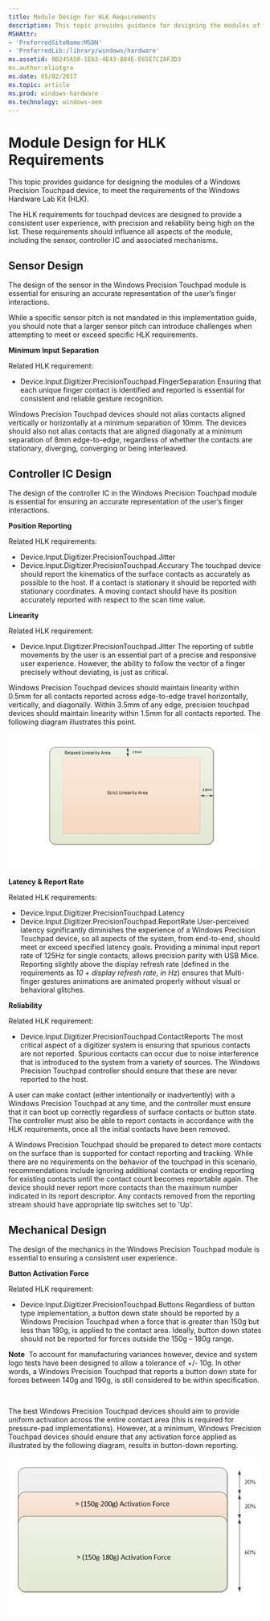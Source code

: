 ```yaml
---
title: Module Design for HLK Requirements
description: This topic provides guidance for designing the modules of a Windows Precision Touchpad device, to meet the requirements of the Windows Hardware Lab Kit (HLK).
MSHAttr:
- 'PreferredSiteName:MSDN'
- 'PreferredLib:/library/windows/hardware'
ms.assetid: 0B245A50-1E63-4E43-884E-E65E7C2AF3D3
ms.author:eliotgra
ms.date: 05/02/2017
ms.topic: article
ms.prod: windows-hardware
ms.technology: windows-oem
---
```


# Module Design for HLK Requirements


This topic provides guidance for designing the modules of a Windows Precision Touchpad device, to meet the requirements of the Windows Hardware Lab Kit (HLK).

The HLK requirements for touchpad devices are designed to provide a consistent user experience, with precision and reliability being high on the list. These requirements should influence all aspects of the module, including the sensor, controller IC and associated mechanisms.

## Sensor Design


The design of the sensor in the Windows Precision Touchpad module is essential for ensuring an accurate representation of the user’s finger interactions.

While a specific sensor pitch is not mandated in this implementation guide, you should note that a larger sensor pitch can introduce challenges when attempting to meet or exceed specific HLK requirements.

**Minimum Input Separation**

Related HLK requirement:

- Device.Input.Digitizer.PrecisionTouchpad.FingerSeparation
Ensuring that each unique finger contact is identified and reported is essential for consistent and reliable gesture recognition.

Windows Precision Touchpad devices should not alias contacts aligned vertically or horizontally at a minimum separation of 10mm. The devices should also not alias contacts that are aligned diagonally at a minimum separation of 8mm edge-to-edge, regardless of whether the contacts are stationary, diverging, converging or being interleaved.

## Controller IC Design


The design of the controller IC in the Windows Precision Touchpad module is essential for ensuring an accurate representation of the user’s finger interactions.

**Position Reporting**

Related HLK requirements:

- Device.Input.Digitizer.PrecisionTouchpad.Jitter
- Device.Input.Digitizer.PrecisionTouchpad.Accurary
The touchpad device should report the kinematics of the surface contacts as accurately as possible to the host. If a contact is stationary it should be reported with stationary coordinates. A moving contact should have its position accurately reported with respect to the scan time value.

**Linearity**

Related HLK requirement:

- Device.Input.Digitizer.PrecisionTouchpad.Jitter
The reporting of subtle movements by the user is an essential part of a precise and responsive user experience. However, the ability to follow the vector of a finger precisely without deviating, is just as critical.

Windows Precision Touchpad devices should maintain linearity within 0.5mm for all contacts reported across edge-to-edge travel horizontally, vertically, and diagonally. Within 3.5mm of any edge, precision touchpad devices should maintain linearity within 1.5mm for all contacts reported. The following diagram illustrates this point.

![diagram showing the areas on a windows precision touchpad device, where linearity is strictly enforced, and areas where linearity enforcement is relaxed.](../images/precision-img-lineararea.png)

**Latency & Report Rate**

Related HLK requirements:

- Device.Input.Digitizer.PrecisionTouchpad.Latency
- Device.Input.Digitizer.PrecisionTouchpad.ReportRate
User-perceived latency significantly diminishes the experience of a Windows Precision Touchpad device, so all aspects of the system, from end-to-end, should meet or exceed specified latency goals. Providing a minimal input report rate of 125Hz for single contacts, allows precision parity with USB Mice. Reporting slightly above the display refresh rate (defined in the requirements as *10 + display refresh rate, in Hz*) ensures that Multi-finger gestures animations are animated properly without visual or behavioral glitches.

**Reliability**

Related HLK requirement:

- Device.Input.Digitizer.PrecisionTouchpad.ContactReports
The most critical aspect of a digitizer system is ensuring that spurious contacts are not reported. Spurious contacts can occur due to noise interference that is introduced to the system from a variety of sources. The Windows Precision Touchpad controller should ensure that these are never reported to the host.

A user can make contact (either intentionally or inadvertently) with a Windows Precision Touchpad at any time, and the controller must ensure that it can boot up correctly regardless of surface contacts or button state. The controller must also be able to report contacts in accordance with the HLK requirements, once all the initial contacts have been removed.

A Windows Precision Touchpad should be prepared to detect more contacts on the surface than is supported for contact reporting and tracking. While there are no requirements on the behavior of the touchpad in this scenario, recommendations include ignoring additional contacts or ending reporting for existing contacts until the contact count becomes reportable again. The device should never report more contacts than the maximum number indicated in its report descriptor. Any contacts removed from the reporting stream should have appropriate tip switches set to 'Up'.

## Mechanical Design


The design of the mechanics in the Windows Precision Touchpad module is essential to ensuring a consistent user experience.

**Button Activation Force**

Related HLK requirement:

- Device.Input.Digitizer.PrecisionTouchpad.Buttons
Regardless of button type implementation, a button down state should be reported by a Windows Precision Touchpad when a force that is greater than 150g but less than 180g, is applied to the contact area. Ideally, button down states should not be reported for forces outside the 150g – 180g range.

**Note**  To account for manufacturing variances however, device and system logo tests have been designed to allow a tolerance of +/- 10g. In other words, a Windows Precision Touchpad that reports a button down state for forces between 140g and 190g, is still considered to be within specification.

 

The best Windows Precision Touchpad devices should aim to provide uniform activation across the entire contact area (this is required for pressure-pad implementations). However, at a minimum, Windows Precision Touchpad devices should ensure that any activation force applied as illustrated by the following diagram, results in button-down reporting.

![diagram showing the button activation forces for a windows precision touchpad device, with respect to the mechanical design of the touchpad.](../images/precision-img-activforce.png)

 

 






